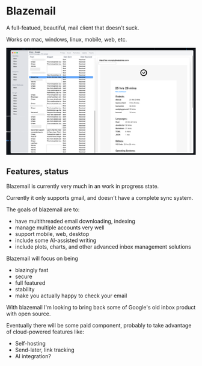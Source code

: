 # Blazemail

A full-featued, beautiful, mail client that doesn't suck.

Works on mac, windows, linux, mobile, web, etc.

![blazemail](./docs/assets/blazemail.png)


## Features, status

Blazemail is currently very much in an work in progress state.

Currently it only supports gmail, and doesn't have a complete sync system.

The goals of blazemail are to:

- have multithreaded email downloading, indexing
- manage multiple accounts very well
- support mobile, web, desktop
- include some AI-assisted writing
- include plots, charts, and other advanced inbox management solutions

Blazemail will focus on being
- blazingly fast
- secure
- full featured
- stability
- make you actually happy to check your email

With blazemail I'm looking to bring back some of Google's old inbox product with open source.

Eventually there will be some paid component, probably to take advantage of cloud-powered features like:
- Self-hosting
- Send-later, link tracking
- AI integration?


